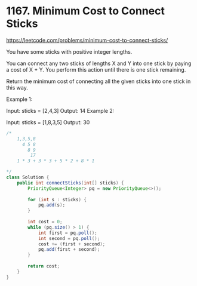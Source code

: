 # 1167. Minimum Cost to Connect Sticks

https://leetcode.com/problems/minimum-cost-to-connect-sticks/

You have some sticks with positive integer lengths.

You can connect any two sticks of lengths X and Y into one stick by paying a cost of X + Y.  You perform this action until there is one stick remaining.

Return the minimum cost of connecting all the given sticks into one stick in this way.

 

Example 1:

Input: sticks = [2,4,3]
Output: 14
Example 2:

Input: sticks = [1,8,3,5]
Output: 30

```java
/*
    1,3,5,8
      4 5 8
        8 9
         17 
    1 * 3 + 3 * 3 + 5 * 2 + 8 * 1    

*/
class Solution {
    public int connectSticks(int[] sticks) {
        PriorityQueue<Integer> pq = new PriorityQueue<>();
        
        for (int s : sticks) {
            pq.add(s);
        }
        
        int cost = 0;
        while (pq.size() > 1) {
            int first = pq.poll();
            int second = pq.poll();
            cost += (first + second);
            pq.add(first + second);
        }
        
        return cost;
    }
}
```